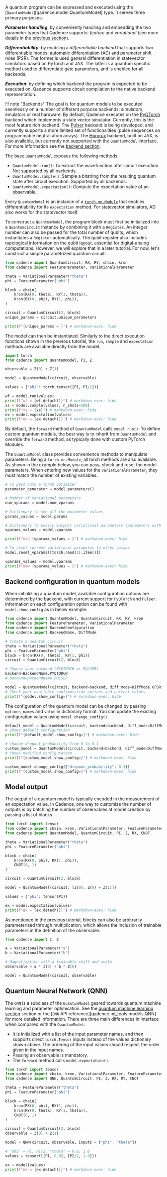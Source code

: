 A quantum program can be expressed and executed using the [`QuantumModel`][qadence.model.QuantumModel] type.
It serves three primary purposes:

_**Parameter handling**_: by conveniently handling and embedding the two parameter types that Qadence supports:
*feature* and *variational* (see more details in the [previous section](parameters.md)).

_**Differentiability**_: by enabling a *differentiable backend* that supports two differentiable modes: automatic differentiation (AD) and parameter shift rules (PSR). The former is used general differentiation in statevector simulators based on PyTorch and JAX. The latter is a quantum specific method used to differentiate gate parameters, and is enabled for all backends.

_**Execution**_: by defining which backend the program is expected to be executed on. Qadence supports circuit compilation to the native backend representation.

!!! note "Backends"
    The goal is for quantum models to be executed seemlessly on a number of different purpose backends: simulators, emulators or real hardware.
    By default, Qadence executes on the [PyQTorch](https://github.com/pasqal-io/PyQ) backend which implements a state vector simulator. Currently, this is the most feature rich backend. The [Pulser](https://pulser.readthedocs.io/en/stable/)
    backend is being developed, and currently supports a more limited set of functionalities (pulse sequences on programmable neutral atom arrays). The [Horqrux](https://github.com/pasqal-io/horqrux/) backend, built on JAX, is also available, but currently not supported with the `QuantumModel` interface. For more information see the [backend section](backends.md).

The base `QuantumModel` exposes the following methods:

* `QuantumModel.run()`: To extract the wavefunction after circuit execution. Not supported by all backends.
* `QuantumModel.sample()`: Sample a bitstring from the resulting quantum state after circuit execution. Supported by all backends.
* `QuantumModel.expectation()`: Compute the expectation value of an observable.

Every `QuantumModel` is an instance of a [`torch.nn.Module`](https://pytorch.org/docs/stable/generated/torch.nn.Module.html) that enables differentiability for its `expectation` method. For statevector simulators, AD also works for the statevector itself.

To construct a `QuantumModel`, the program block must first be initialized into a `QuantumCircuit` instance by combining it with a `Register`. An integer number can also be passed for the total number of qubits, which instantiates a `Register` automatically. The qubit register also includes topological information on the qubit layout, essential for digital-analog computations. However, we will explore that in a later tutorial. For now, let's construct a simple parametrized quantum circuit.

```python exec="on" source="material-block" result="json" session="quantum-model"
from qadence import QuantumCircuit, RX, RY, chain, kron
from qadence import FeatureParameter, VariationalParameter

theta = VariationalParameter("theta")
phi = FeatureParameter("phi")

block = chain(
    kron(RX(0, theta), RY(1, theta)),
    kron(RX(0, phi), RY(1, phi)),
)

circuit = QuantumCircuit(2, block)
unique_params = circuit.unique_parameters

print(f"{unique_params = }") # markdown-exec: hide
```

The model can then be instantiated. Similarly to the direct execution functions shown in the previous tutorial, the `run`, `sample` and `expectation` methods are available directly from the model.

```python exec="on" source="material-block" result="json" session="quantum-model"
import torch
from qadence import QuantumModel, PI, Z

observable = Z(0) + Z(1)

model = QuantumModel(circuit, observable)

values = {"phi": torch.tensor([PI, PI/2])}

wf = model.run(values)
print(f"wf = {wf.detach()}") # markdown-exec: hide
xs = model.sample(values, n_shots=100)
print(f"xs = {xs}") # markdown-exec: hide
ex = model.expectation(values)
print(f"ex = {ex.detach()}") # markdown-exec: hide
```

By default, the `forward` method of `QuantumModel` calls `model.run()`. To define custom quantum models, the best way is to inherit from `QuantumModel` and override the `forward` method, as typically done with custom PyTorch Modules.

The `QuantumModel` class provides convenience methods to manipulate parameters. Being a `torch.nn.Module`, all torch methods are also available. As shown in the example below, you can pass, check and reset the model parameters. When entering new values for the `VariationalParameter`, they must match the number of existing variables.

```python exec="on" source="material-block" result="json" session="quantum-model"
# To pass onto a torch optimizer
parameter_generator = model.parameters()

# Number of variational parameters
num_vparams = model.num_vparams

# Dictionary to see all the parameter values
params_values = model.params

# Dictionary to easily inspect variational parameters (parameters with gradient)
vparams_values = model.vparams

print(f"old {vparams_values = }") # markdown-exec: hide

# To reset current variational parameter to other values
model.reset_vparams([torch.rand(1).item()])

vparams_values = model.vparams
print(f"new {vparams_values = }") # markdown-exec: hide
```

## Backend configuration in quantum models

When initializing a quantum model, available configuration options are determined by the backend, with current support for `PyQTorch` and `Pulser`. Information on each configuration option can be found with `model.show_config` as in below example:

```python exec="on" source="material-block" result="json" session="quantum-model"
from qadence import QuantumModel, QuantumCircuit, RX, RY, kron
from qadence import FeatureParameter, VariationalParameter
from qadence import BackendConfiguration
from qadence import BackendName, DiffMode

# Create a quantum circuit
theta = VariationalParameter("theta")
phi = FeatureParameter("phi")
block = kron(RX(0, theta), RY(1, phi))
circuit = QuantumCircuit(2, block)

# Choose your backend (PYQTORCH or PULSER)
backend=BackendName.PYQTORCH
# backend=BackendName.PULSER

model = QuantumModel(circuit, backend=backend, diff_mode=DiffMode.GPSR)
# Check your available configuration options and current values
print(f"{model.show_config=}") # markdown-exec: hide
```

The configuration of the quantum model can be changed by passing `options_names` and `value` in dictionary format. You can update the existing configuration values using `model.change_config()`.

```python exec="on" source="material-block" result="json" session="quantum-model"
default_model = QuantumModel(circuit, backend=backend, diff_mode=DiffMode.GPSR)
# shows default configuration
print(f"{default_model.show_config=}") # markdown-exec: hide

# change dropout_probability from 0 to 0.1
custom_model = QuantumModel(circuit, backend=backend, diff_mode=DiffMode.GPSR, configuration = {"dropout_probability": 0.1})
# shows modified configuration
print(f"{custom_model.show_config=}") # markdown-exec: hide

custom_model.change_config({"dropout_probability": 0.3})
print(f"{custom_model.show_config=}") # markdown-exec: hide
```

## Model output

The output of a quantum model is typically encoded in the measurement of an expectation value. In Qadence, one way to customize the number of outputs is by batching the number of observables at model creation by passing a list of blocks.

```python exec="on" source="material-block" result="json" session="output"
from torch import tensor
from qadence import chain, kron, VariationalParameter, FeatureParameter
from qadence import QuantumModel, QuantumCircuit, PI, Z, RX, CNOT

theta = VariationalParameter("theta")
phi = FeatureParameter("phi")

block = chain(
    kron(RX(0, phi), RX(1, phi)),
    CNOT(0, 1)
)

circuit = QuantumCircuit(2, block)

model = QuantumModel(circuit, [Z(0), Z(0) + Z(1)])

values = {"phi": tensor(PI)}

ex = model.expectation(values)
print(f"ex = {ex.detach()}") # markdown-exec: hide
```

As mentioned in the previous tutorial, blocks can also be arbitrarily parameterized through multiplication, which allows the inclusion of trainable parameters in the definition of the observable.

```python exec="on" source="material-block" session="output"
from qadence import I, Z

a = VariationalParameter("a")
b = VariationalParameter("b")

# Magnetization with a trainable shift and scale
observable = a * I(0) + b * Z(0)

model = QuantumModel(circuit, observable)
```

## Quantum Neural Network (QNN)

The `QNN` is a subclass of the `QuantumModel` geared towards quantum machine learning and parameter optimisation. See the
[quantum machine learning section](../tutorials/qml/index.md) section or the [`QNN` API reference][qadence.ml_tools.models.QNN] for more detailed
information. There are three main differences in interface when compared with the `QuantumModel`:

- It is initialized with a list of the input parameter names, and then supports direct `torch.Tensor` inputs instead of the values dictionary shown above. The ordering of the input values should respect the order given in the input names.
- Passing an observable is mandatory.
- The `forward` method calls `model.expectation()`.

```python exec="on" source="material-block" result="json"
from torch import tensor
from qadence import chain, kron, VariationalParameter, FeatureParameter
from qadence import QNN, QuantumCircuit, PI, Z, RX, RY, CNOT

theta = FeatureParameter("theta")
phi = FeatureParameter("phi")

block = chain(
    kron(RX(0, phi), RX(1, phi)),
    kron(RY(0, theta), RY(1, theta)),
    CNOT(0, 1)
)

circuit = QuantumCircuit(2, block)
observable = Z(0) + Z(1)

model = QNN(circuit, observable, inputs = ["phi", "theta"])

# "phi" = PI, PI/2, "theta" = 0.0, 1.0
values = tensor([[PI, 0.0], [PI/2, 1.0]])

ex = model(values)
print(f"ex = {ex.detach()}") # markdown-exec: hide
```
